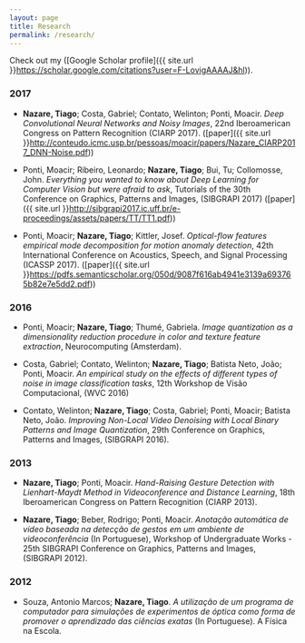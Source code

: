 ```yaml
---
layout: page
title: Research
permalink: /research/
---
```


Check out my ([Google Scholar profile]({{ site.url }}https://scholar.google.com/citations?user=F-LovigAAAAJ&hl)).

<!-- https://pdfs.semanticscholar.org/050d/9087f616ab4941e3139a693765b82e7e5dd2.pdf -->

### __2017__  

* __Nazare, Tiago__; Costa, Gabriel; Contato, Welinton; Ponti, Moacir. _Deep Convolutional Neural Networks and Noisy Images_, 22nd Iberoamerican Congress on Pattern Recognition (CIARP 2017). ([paper]({{ site.url }}http://conteudo.icmc.usp.br/pessoas/moacir/papers/Nazare_CIARP2017_DNN-Noise.pdf))

* Ponti, Moacir; Ribeiro, Leonardo; __Nazare, Tiago__;  Bui, Tu; Collomosse, John. _Everything you wanted to know about Deep Learning for Computer Vision but were afraid to ask_, Tutorials of the 30th Conference on Graphics, Patterns and Images, (SIBGRAPI 2017) ([paper]({{ site.url }}http://sibgrapi2017.ic.uff.br/e-proceedings/assets/papers/TT/TT1.pdf))

* Ponti, Moacir; __Nazare, Tiago__; Kittler, Josef. _Optical-flow features empirical mode decomposition for motion anomaly detection_, 42th International Conference on Acoustics, Speech, and Signal Processing (ICASSP 2017). ([paper]({{ site.url }}https://pdfs.semanticscholar.org/050d/9087f616ab4941e3139a693765b82e7e5dd2.pdf))

### __2016__  

* Ponti, Moacir; __Nazare, Tiago__; Thumé, Gabriela. _Image quantization as a dimensionality reduction procedure in color and texture feature extraction_, Neurocomputing (Amsterdam).

* Costa, Gabriel; Contato, Welinton; __Nazare, Tiago__;  Batista Neto, João; Ponti, Moacir. _An empirical study on the effects of different types of noise in image classification tasks_, 12th Workshop de Visão Computacional, (WVC 2016)

* Contato, Welinton; __Nazare, Tiago__; Costa, Gabriel; Ponti, Moacir; Batista Neto, João. _Improving Non-Local Video Denoising with Local Binary Patterns and Image Quantization_, 29th Conference on Graphics, Patterns and Images, (SIBGRAPI 2016).

### __2013__  

* __Nazare, Tiago__; Ponti, Moacir. _Hand-Raising Gesture Detection with Lienhart-Maydt Method in Videoconference and Distance Learning_, 18th Iberoamerican Congress on Pattern Recognition (CIARP 2013).

* __Nazare, Tiago__; Beber, Rodrigo; Ponti, Moacir. _Anotação automática de vídeo baseada na detecção de gestos em um ambiente de videoconferência_ (In Portuguese), Workshop of Undergraduate Works - 25th SIBGRAPI Conference on Graphics, Patterns and Images, (SIBGRAPI 2012). 

### __2012__  

* Souza, Antonio Marcos; __Nazare, Tiago__. _A utilização de um programa de computador para simulações de experimentos de óptica como forma de promover o aprendizado das ciências exatas_ (In Portuguese). A Física na Escola.


